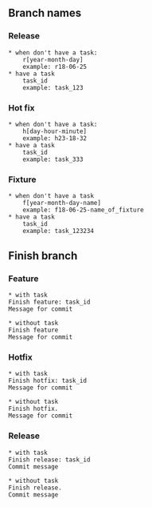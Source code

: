 ## Branch names

### Release
    * when don't have a task:
        r[year-month-day]
        example: r18-06-25
    * have a task
        task_id
        example: task_123

### Hot fix
    * when don't have a task:
        h[day-hour-minute]
        example: h23-18-32 
    * have a task
        task_id
        example: task_333

### Fixture
    * when don't have a task
        f[year-month-day-name]
        example: f18-06-25-name_of_fixture
    * have a task
        task_id
        example: task_123234

## Finish branch
### Feature
    * with task
    Finish feature: task_id
    Message for commit
    
    * without task
    Finish feature
    Message for commit

### Hotfix
    * with task
    Finish hotfix: task_id
    Message for commit

    * without task
    Finish hotfix.
    Message for commit

### Release
    * with task
    Finish release: task_id
    Commit message

    * without task
    Finish release.
    Commit message